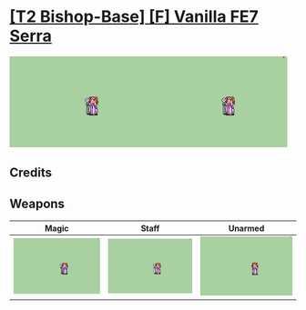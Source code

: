 # [\[T2 Bishop-Base\] \[F\] Vanilla FE7 Serra](./)
 

<img src="./6.%20Magic/Magic_000.png" alt="[T2 Bishop-Base] [F] Vanilla FE7 Serra standing" />

## Credits



## Weapons
 

|Magic |Staff |Unarmed |
|  :---: | :---: | :---: |
| <img alt="Magic animation" src="./6.%20Magic/Magic.gif" /> | <img alt="Staff animation" src="./7.%20Staff/Staff.gif" /> | <img alt="Unarmed animation" src="./8.%20Unarmed/Unarmed.gif" /> |
